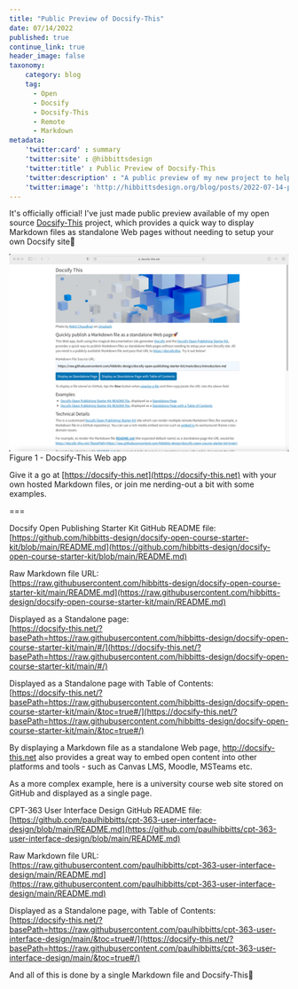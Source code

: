 ```yaml
---
title: "Public Preview of Docsify-This"
date: 07/14/2022
published: true
continue_link: true
header_image: false
taxonomy:
    category: blog
    tag:
      - Open
      - Docsify
      - Docsify-This
      - Remote
      - Markdown
metadata:
    'twitter:card' : summary
    'twitter:site' : @hibbittsdesign
    'twitter:title' : Public Preview of Docsify-This
    'twitter:description' : "A public preview of my new project to help people use Docsify even easier and faster."
    'twitter:image': 'http://hibbittsdesign.org/blog/posts/2022-07-14-public-preview-of-docsify-this/screenshot.png'
---
```


It's officially official! I've just made public preview available of my open source [Docsify-This](https://docsify-this.net) project, which provides a quick way to display Markdown files as standalone Web pages without needing to setup your own Docsify site🎉

![Docsify-This screenshot](screenshot.png)  
Figure 1 - Docsify-This Web app

Give it a go at [https://docsify-this.net](https://docsify-this.net) with your own hosted Markdown files, or join me nerding-out a bit with some examples.

===

Docsify Open Publishing Starter Kit GitHub README file:  
[https://github.com/hibbitts-design/docsify-open-course-starter-kit/blob/main/README.md](https://github.com/hibbitts-design/docsify-open-course-starter-kit/blob/main/README.md)

Raw Markdown file URL:  
[https://raw.githubusercontent.com/hibbitts-design/docsify-open-course-starter-kit/main/README.md](https://raw.githubusercontent.com/hibbitts-design/docsify-open-course-starter-kit/main/README.md)

Displayed as a Standalone page:  
[https://docsify-this.net/?basePath=https://raw.githubusercontent.com/hibbitts-design/docsify-open-course-starter-kit/main/#/](https://docsify-this.net/?basePath=https://raw.githubusercontent.com/hibbitts-design/docsify-open-course-starter-kit/main/#/)

Displayed as a Standalone page with Table of Contents:  
[https://docsify-this.net/?basePath=https://raw.githubusercontent.com/hibbitts-design/docsify-open-course-starter-kit/main/&toc=true#/](https://docsify-this.net/?basePath=https://raw.githubusercontent.com/hibbitts-design/docsify-open-course-starter-kit/main/&toc=true#/)

By displaying a Markdown file as a standalone Web page, http://docsify-this.net also provides a great way to embed open content into other platforms and tools - such as Canvas LMS, Moodle, MSTeams etc.

As a more complex example, here is a university course web site stored on GitHub and displayed as a single page.

CPT-363 User Interface Design GitHub README file:  
[https://github.com/paulhibbitts/cpt-363-user-interface-design/blob/main/README.md](https://github.com/paulhibbitts/cpt-363-user-interface-design/blob/main/README.md)

Raw Markdown file URL:  
[https://raw.githubusercontent.com/paulhibbitts/cpt-363-user-interface-design/main/README.md](https://raw.githubusercontent.com/paulhibbitts/cpt-363-user-interface-design/main/README.md)

Displayed as a Standalone page, with Table of Contents:  
[https://docsify-this.net/?basePath=https://raw.githubusercontent.com/paulhibbitts/cpt-363-user-interface-design/main/&toc=true#/](https://docsify-this.net/?basePath=https://raw.githubusercontent.com/paulhibbitts/cpt-363-user-interface-design/main/&toc=true#/)

And all of this is done by a single Markdown file and Docsify-This🚀
